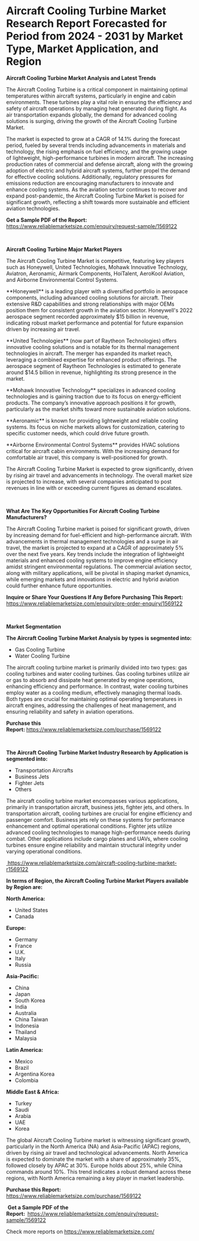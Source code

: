 <p><h1>Aircraft Cooling Turbine Market Research Report Forecasted for Period from 2024 -  2031 by Market Type, Market Application, and Region</h1></p><p><strong>Aircraft Cooling Turbine Market Analysis and Latest Trends</strong></p>
<p><p>The Aircraft Cooling Turbine is a critical component in maintaining optimal temperatures within aircraft systems, particularly in engine and cabin environments. These turbines play a vital role in ensuring the efficiency and safety of aircraft operations by managing heat generated during flight. As air transportation expands globally, the demand for advanced cooling solutions is surging, driving the growth of the Aircraft Cooling Turbine Market.</p><p>The market is expected to grow at a CAGR of 14.1% during the forecast period, fueled by several trends including advancements in materials and technology, the rising emphasis on fuel efficiency, and the growing usage of lightweight, high-performance turbines in modern aircraft. The increasing production rates of commercial and defense aircraft, along with the growing adoption of electric and hybrid aircraft systems, further propel the demand for effective cooling solutions. Additionally, regulatory pressures for emissions reduction are encouraging manufacturers to innovate and enhance cooling systems. As the aviation sector continues to recover and expand post-pandemic, the Aircraft Cooling Turbine Market is poised for significant growth, reflecting a shift towards more sustainable and efficient aviation technologies.</p></p>
<p><strong>Get a Sample PDF of the Report:&nbsp;</strong> <a href="https://www.reliablemarketsize.com/enquiry/request-sample/1569122?utm_campaign=1884&utm_medium=2&utm_source=Github&utm_content=ia&utm_term=28122024&utm_id=aircraft-cooling-turbine">https://www.reliablemarketsize.com/enquiry/request-sample/1569122</a></p>
<p>&nbsp;</p>
<p><strong>Aircraft Cooling Turbine Major Market Players</strong></p>
<p><p>The Aircraft Cooling Turbine Market is competitive, featuring key players such as Honeywell, United Technologies, Mohawk Innovative Technology, Aviatron, Aeronamic, Airmark Components, HoiTalent, AeroKool Aviation, and Airborne Environmental Control Systems. </p><p>**Honeywell** is a leading player with a diversified portfolio in aerospace components, including advanced cooling solutions for aircraft. Their extensive R&D capabilities and strong relationships with major OEMs position them for consistent growth in the aviation sector. Honeywell's 2022 aerospace segment recorded approximately $15 billion in revenue, indicating robust market performance and potential for future expansion driven by increasing air travel.</p><p>**United Technologies** (now part of Raytheon Technologies) offers innovative cooling solutions and is notable for its thermal management technologies in aircraft. The merger has expanded its market reach, leveraging a combined expertise for enhanced product offerings. The aerospace segment of Raytheon Technologies is estimated to generate around $14.5 billion in revenue, highlighting its strong presence in the market.</p><p>**Mohawk Innovative Technology** specializes in advanced cooling technologies and is gaining traction due to its focus on energy-efficient products. The company’s innovative approach positions it for growth, particularly as the market shifts toward more sustainable aviation solutions.</p><p>**Aeronamic** is known for providing lightweight and reliable cooling systems. Its focus on niche markets allows for customization, catering to specific customer needs, which could drive future growth.</p><p>**Airborne Environmental Control Systems** provides HVAC solutions critical for aircraft cabin environments. With the increasing demand for comfortable air travel, this company is well-positioned for growth.</p><p>The Aircraft Cooling Turbine Market is expected to grow significantly, driven by rising air travel and advancements in technology. The overall market size is projected to increase, with several companies anticipated to post revenues in line with or exceeding current figures as demand escalates.</p></p>
<p>&nbsp;</p>
<p><strong>What Are The Key Opportunities For Aircraft Cooling Turbine Manufacturers?</strong></p>
<p><p>The Aircraft Cooling Turbine market is poised for significant growth, driven by increasing demand for fuel-efficient and high-performance aircraft. With advancements in thermal management technologies and a surge in air travel, the market is projected to expand at a CAGR of approximately 5% over the next five years. Key trends include the integration of lightweight materials and enhanced cooling systems to improve engine efficiency amidst stringent environmental regulations. The commercial aviation sector, along with military applications, will be pivotal in shaping market dynamics, while emerging markets and innovations in electric and hybrid aviation could further enhance future opportunities.</p></p>
<p><strong>Inquire or Share Your Questions If Any Before Purchasing This Report:</strong> <a href="https://www.reliablemarketsize.com/enquiry/pre-order-enquiry/1569122?utm_campaign=1884&utm_medium=2&utm_source=Github&utm_content=ia&utm_term=28122024&utm_id=aircraft-cooling-turbine">https://www.reliablemarketsize.com/enquiry/pre-order-enquiry/1569122</a></p>
<p>&nbsp;</p>
<p><strong>Market Segmentation</strong></p>
<p><strong>The Aircraft Cooling Turbine Market Analysis by types is segmented into:</strong></p>
<p><ul><li>Gas Cooling Turbine</li><li>Water Cooling Turbine</li></ul></p>
<p><p>The aircraft cooling turbine market is primarily divided into two types: gas cooling turbines and water cooling turbines. Gas cooling turbines utilize air or gas to absorb and dissipate heat generated by engine operations, enhancing efficiency and performance. In contrast, water cooling turbines employ water as a cooling medium, effectively managing thermal loads. Both types are crucial for maintaining optimal operating temperatures in aircraft engines, addressing the challenges of heat management, and ensuring reliability and safety in aviation operations.</p></p>
<p><strong>Purchase this Report:&nbsp;</strong><a href="https://www.reliablemarketsize.com/purchase/1569122?utm_campaign=1884&utm_medium=2&utm_source=Github&utm_content=ia&utm_term=28122024&utm_id=aircraft-cooling-turbine">https://www.reliablemarketsize.com/purchase/1569122</a></p>
<p>&nbsp;</p>
<p><strong>The Aircraft Cooling Turbine Market Industry Research by Application is segmented into:</strong></p>
<p><ul><li>Transportation Aircrafts</li><li>Business Jets</li><li>Fighter Jets</li><li>Others</li></ul></p>
<p><p>The aircraft cooling turbine market encompasses various applications, primarily in transportation aircraft, business jets, fighter jets, and others. In transportation aircraft, cooling turbines are crucial for engine efficiency and passenger comfort. Business jets rely on these systems for performance enhancement and optimal operational conditions. Fighter jets utilize advanced cooling technologies to manage high-performance needs during combat. Other applications include cargo planes and UAVs, where cooling turbines ensure engine reliability and maintain structural integrity under varying operational conditions.</p></p>
<p><a href="https://www.reliablemarketsize.com/aircraft-cooling-turbine-market-r1569122?utm_campaign=1884&utm_medium=2&utm_source=Github&utm_content=ia&utm_term=28122024&utm_id=aircraft-cooling-turbine">&nbsp;https://www.reliablemarketsize.com/aircraft-cooling-turbine-market-r1569122</a></p>
<p><strong>In terms of Region, the Aircraft Cooling Turbine Market Players available by Region are:</strong></p>
<p>
    <p> <strong> North America: </strong>
        <ul>
            <li>United States</li>
            <li>Canada</li>
        </ul>
        </p> 
    <p> <strong> Europe: </strong>
        <ul>
            <li>Germany</li>
            <li>France</li>
            <li>U.K.</li>
            <li>Italy</li>
            <li>Russia</li>
        </ul>
        </p> 
    <p> <strong> Asia-Pacific: </strong>
        <ul>
            <li>China</li>
            <li>Japan</li>
            <li>South Korea</li>
            <li>India</li>
            <li>Australia</li>
            <li>China Taiwan</li>
            <li>Indonesia</li>
            <li>Thailand</li>
            <li>Malaysia</li>
        </ul>
        </p> 
    <p> <strong> Latin America: </strong>
        <ul>
            <li>Mexico</li>
            <li>Brazil</li>
            <li>Argentina Korea</li>
            <li>Colombia</li>
        </ul>
        </p> 
    <p> <strong> Middle East & Africa: </strong>
        <ul>
            <li>Turkey</li>
            <li>Saudi</li>
            <li>Arabia</li>
            <li>UAE</li>
            <li>Korea</li>
        </ul>
    </p>
    </p>
<p><p>The global Aircraft Cooling Turbine market is witnessing significant growth, particularly in the North America (NA) and Asia-Pacific (APAC) regions, driven by rising air travel and technological advancements. North America is expected to dominate the market with a share of approximately 35%, followed closely by APAC at 30%. Europe holds about 25%, while China commands around 10%. This trend indicates a robust demand across these regions, with North America remaining a key player in market leadership.</p></p>
<p><strong>Purchase this Report: </strong><a href="https://www.reliablemarketsize.com/purchase/1569122?utm_campaign=1884&utm_medium=2&utm_source=Github&utm_content=ia&utm_term=28122024&utm_id=aircraft-cooling-turbine">https://www.reliablemarketsize.com/purchase/1569122</a></p>
<p>&nbsp;<strong>Get a Sample PDF of the Report:&nbsp;&nbsp;</strong><a href="https://www.reliablemarketsize.com/enquiry/request-sample/1569122?utm_campaign=1884&utm_medium=2&utm_source=Github&utm_content=ia&utm_term=28122024&utm_id=aircraft-cooling-turbine">https://www.reliablemarketsize.com/enquiry/request-sample/1569122</a></p>
<p><strong></strong></p>
<p>Check more reports on <a href="https://www.reliablemarketsize.com/?utm_campaign=1884&utm_medium=2&utm_source=Github&utm_content=ia&utm_term=28122024&utm_id=aircraft-cooling-turbine">https://www.reliablemarketsize.com/</a></p>